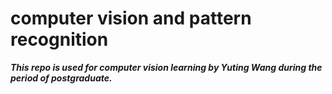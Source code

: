 # computer vision and pattern recognition
***This repo is used for computer vision learning by Yuting Wang during the period of postgraduate.***
